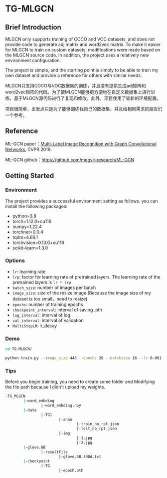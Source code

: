 # TG-MLGCN
## Brief Introduction

MLGCN only supports training of COCO and VOC datasets, and does not provide code to generate adj matrix and word2vec matrix. To make it easier for MLGCN to train on custom datasets, modifications were made based on the MLGCN source code. In addition, the project uses a relatively new environment configuration.

The project is simple, and the starting point is simply to be able to train my own dataset and provide a reference for others with similar needs.

MLGCN只支持COCO与VOC数据集的训练，并且没有提供生成adj矩阵和word2vec矩阵的代码。为了使MLGCN能够更方便地在自定义数据集上进行训练，基于MLGCN源代码进行了复现和修改。此外，项目使用了较新的环境配置。

项目很简单，出发点只是为了能够训练我自己的数据集，并且给相同需求的朋友们一个参考。

## Reference

ML-GCN paper：[Multi-Label Image Recognition with Graph Convolutional Networks](https://arxiv.org/abs/1904.03582), CVPR 2019.

ML-GCN github：https://github.com/megvii-research/ML-GCN

## Getting Started
### Environment

The project provides a successful environment setting as follows.
you can install the following packages:

* python=3.8
* torch=1.12.0+cu116
* numpy=1.22.4
* torchnet=0.0.4
* tqdm=4.66.1
* torchvision=0.13.0+cu116
* scikit-learn=1.3.0

### Options

- `lr`: learning rate
- `lrp`: factor for learning rate of pretrained layers. The learning rate of the pretrained layers is `lr * lrp`
- `batch_size`: number of images per batch
- `image_size`: size of the resize image (Because the image size of my dataset is too small，need to resize)
- `epochs`: number of training epochs
- `checkpoint_interval`: interval of saving .pth
- `log_interval`: interval of log
- `val_interval`: interval of validation
- `MultiStepLR`: lr_decay

### Demo

```sh
cd TG-MLGCN/

python train.py --image_size 448 --epochs 20 --batchsize 16 --lr 0.001 --lrp 0.1 --msl True --checkpoint_interval 5 --log_interval 100 --val_interval 5
```

### Tips
Before you begin training, you need to create some folder and Modifying the file path because I didn't upload my weights.
```sh
-TG_MLGCN
        |-word_embding
                |-word_embding.npy
        |-data
                |-TG1
                        |-anno
                                |-train_no_rpt.json
                                |-test_no_rpt.json
                        |-img
                                |-1.jpg
                                |-2.jpg
        |-glove.6B
                |-resultFile
                        |-glove.6B.300d.txt
        |-checkpoint
                |-TG
                        |-epoch.pth
```

